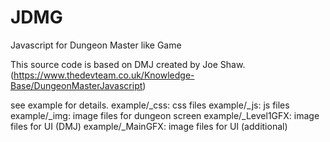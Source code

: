 # JDMG
Javascript for Dungeon Master like Game


This source code is based on DMJ created by Joe Shaw.
  (https://www.thedevteam.co.uk/Knowledge-Base/DungeonMasterJavascript)

see example for details.
 example/_css:  css files
 example/_js:   js files
 example/_img:  image files for dungeon screen
 example/_Level1GFX: image files for UI (DMJ)
 example/_MainGFX:   image files for UI (additional)


